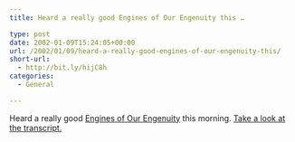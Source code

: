 ```yaml
---
title: Heard a really good Engines of Our Engenuity this …

type: post
date: 2002-01-09T15:24:05+00:00
url: /2002/01/09/heard-a-really-good-engines-of-our-engenuity-this/
short-url:
  - http://bit.ly/hijC8h
categories:
  - General

---
```

Heard a really good <a href="http://www.uh.edu/engines/engines.htm">Engines of Our Engenuity</a> this morning. <a href="http://www.uh.edu/engines/epi1667.htm">Take a look at the transcript.</a>